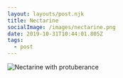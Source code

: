 ```yaml
---
layout: layouts/post.njk
title: Nectarine
socialImage: /images/nectarine.png
date: 2019-10-31T10:44:01.805Z
tags:
  - post
---
```

![Nectarine with protuberance](/images/nectarine.png)
